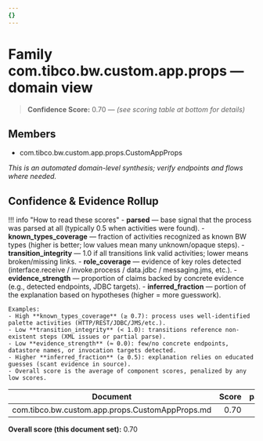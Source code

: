```yaml
---
{}
---
```


# Family com.tibco.bw.custom.app.props — domain view
<!-- CONFIDENCE_INLINE -->
> **Confidence Score:** 0.70 — *(see scoring table at bottom for details)*


## Members
- com.tibco.bw.custom.app.props.CustomAppProps

_This is an automated domain-level synthesis; verify endpoints and flows where needed._

<!-- CONFIDENCE_ROLLUP_START -->
## Confidence & Evidence Rollup

!!! info "How to read these scores"
    - **parsed** — base signal that the process was parsed at all (typically 0.5 when activities were found).
    - **known_types_coverage** — fraction of activities recognized as known BW types (higher is better; low values mean many unknown/opaque steps).
    - **transition_integrity** — 1.0 if all transitions link valid activities; lower means broken/missing links.
    - **role_coverage** — evidence of key roles detected (interface.receive / invoke.process / data.jdbc / messaging.jms, etc.).
    - **evidence_strength** — proportion of claims backed by concrete evidence (e.g., detected endpoints, JDBC targets).
    - **inferred_fraction** — portion of the explanation based on hypotheses (higher = more guesswork).

    Examples:
    - High **known_types_coverage** (≥ 0.7): process uses well-identified palette activities (HTTP/REST/JDBC/JMS/etc.).
    - Low **transition_integrity** (< 1.0): transitions reference non-existent steps (XML issues or partial parse).
    - Low **evidence_strength** (≈ 0.0): few/no concrete endpoints, datastore names, or invocation targets detected.
    - Higher **inferred_fraction** (≥ 0.5): explanation relies on educated guesses (scant evidence in source).
    - Overall score is the average of component scores, penalized by any low scores.
| Document | Score | parsed | known_types | transition_integrity | role_coverage | evidence_strength | inferred_fraction |
|---|---:|---:|---:|---:|---:|---:|---:|
| com.tibco.bw.custom.app.props.CustomAppProps.md | 0.70 | 0.50 | 0.00 | 1.00 | 0.00 | 0.00 | 0.00 |

**Overall score (this document set):** 0.70

<!-- CONFIDENCE_ROLLUP_END -->
